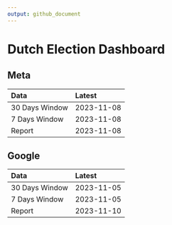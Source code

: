 ```yaml
---
output: github_document
---
```


# Dutch Election Dashboard



## Meta


|Data           |Latest     |
|:--------------|:----------|
|30 Days Window |2023-11-08 |
|7 Days Window  |2023-11-08 |
|Report         |2023-11-08 |

## Google


|Data           |Latest     |
|:--------------|:----------|
|30 Days Window |2023-11-05 |
|7 Days Window  |2023-11-05 |
|Report         |2023-11-10 |
